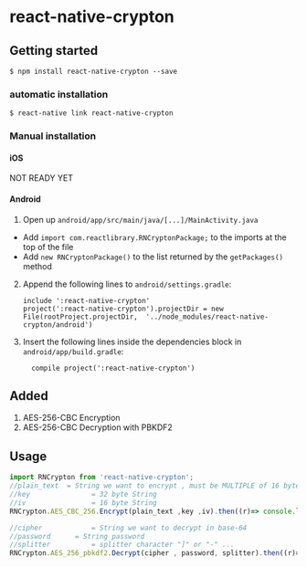 
# react-native-crypton

## Getting started

`$ npm install react-native-crypton --save`

### automatic installation

`$ react-native link react-native-crypton`

### Manual installation


#### iOS
NOT READY YET
<!-- 1. In XCode, in the project navigator, right click `Libraries` ➜ `Add Files to [your project's name]`
2. Go to `node_modules` ➜ `react-native-crypton` and add `RNCrypton.xcodeproj`
3. In XCode, in the project navigator, select your project. Add `libRNCrypton.a` to your project's `Build Phases` ➜ `Link Binary With Libraries`
4. Run your project (`Cmd+R`)< -->

#### Android

1. Open up `android/app/src/main/java/[...]/MainActivity.java`
  - Add `import com.reactlibrary.RNCryptonPackage;` to the imports at the top of the file
  - Add `new RNCryptonPackage()` to the list returned by the `getPackages()` method
2. Append the following lines to `android/settings.gradle`:
  	```
  	include ':react-native-crypton'
  	project(':react-native-crypton').projectDir = new File(rootProject.projectDir, 	'../node_modules/react-native-crypton/android')
  	```
3. Insert the following lines inside the dependencies block in `android/app/build.gradle`:
  	```
      compile project(':react-native-crypton')
  	```

<!-- #### Windows
[Read it! :D](https://github.com/ReactWindows/react-native)

1. In Visual Studio add the `RNCrypton.sln` in `node_modules/react-native-crypton/windows/RNCrypton.sln` folder to their solution, reference from their app.
2. Open up your `MainPage.cs` app
  - Add `using Crypton.RNCrypton;` to the usings at the top of the file
  - Add `new RNCryptonPackage()` to the `List<IReactPackage>` returned by the `Packages` method -->
## Added
1. AES-256-CBC Encryption
2. AES-256-CBC Decryption with PBKDF2

## Usage
```javascript
import RNCrypton from 'react-native-crypton';
//plain_text  = String we want to encrypt , must be MULTIPLE of 16 byte
//key 				= 32 byte String
//iv  				= 16 byte String 
RNCrypton.AES_CBC_256.Encrypt(plain_text ,key ,iv).then((r)=> console.log(r))

//cipher 			= String we want to decrypt in base-64
//password		= String password
//splitter			= splitter character "]" or "-" ...
RNCrypton.AES_256_pbkdf2.Decrypt(cipher , password, splitter).then((r)=> console.log(r))


```
  